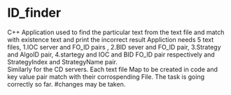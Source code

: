 # ID_finder
C++ Application used to find the particular text from the text file and match with existence text and print the incorrect result 
Appliction needs 5 text files, 1.IOC server and FO_ID pairs , 2.BID sever and FO_ID pair, 3.Strategy and AlgoID pair, 4.startegy and IOC and BID FO_ID pair respectively and StrategyIndex and StrategyName pair.    
Similarly for the CD servers.
Each text file Map to be created in code and key value pair match with their corrospending File.
The task is going correctly so far.
#changes may be taken.

